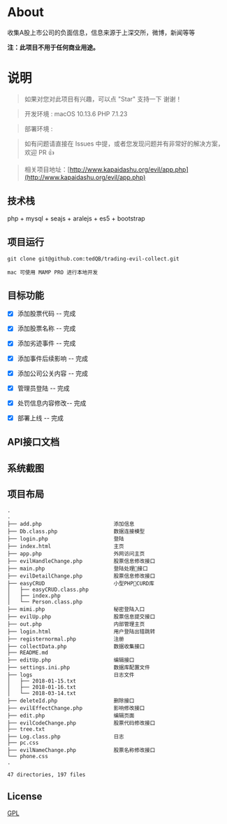 # About

收集A股上市公司的负面信息，信息来源于上深交所，微博，新闻等等

__注：此项目不用于任何商业用途。__


# 说明

>  如果对您对此项目有兴趣，可以点 "Star" 支持一下 谢谢！

>  开发环境 : macOS 10.13.6  PHP 7.1.23 

>  部署环境 :

>  如有问题请直接在 Issues 中提，或者您发现问题并有非常好的解决方案，欢迎 PR 👍

>  相关项目地址：[http://www.kapaidashu.org/evil/app.php](http://www.kapaidashu.org/evil/app.php)


## 技术栈

php + mysql + seajs + aralejs + es5 + bootstrap


## 项目运行


```
git clone git@github.com:tedQB/trading-evil-collect.git  

mac 可使用 MAMP PRO 进行本地开发

```


## 目标功能

- [x] 添加股票代码 -- 完成
- [x] 添加股票名称 -- 完成
- [x] 添加劣迹事件 -- 完成
- [x] 添加事件后续影响 -- 完成
- [x] 添加公司公关内容 -- 完成
- [x] 管理员登陆 -- 完成
- [x] 处罚信息内容修改-- 完成
- [x] 部署上线 -- 完成


## API接口文档

## 系统截图

## 项目布局

```
.
.
├── add.php                       添加信息
├── Db.class.php                  数据连接模型
├── login.php                     登陆  
├── index.html                    主页
├── app.php                       外网访问主页
├── evilHandleChange.php          股票信息修改接口
├── main.php                      登陆处理接口
├── evilDetailChange.php          股票信息修改接口
├── easyCRUD                      小型PHPCURD库
│   ├── easyCRUD.class.php
│   ├── index.php
│   └── Person.class.php
├── mimi.php                      秘密登陆入口
├── evilUp.php                    股票信息提交接口
├── out.php                       内部管理主页
├── login.html                    用户登陆出错跳转
├── registernormal.php            注册            
├── collectData.php               数据收集接口
├── README.md   
├── editUp.php                    编辑接口
├── settings.ini.php              数据库配置文件
├── logs                          日志文件
│   ├── 2018-01-15.txt
│   ├── 2018-01-16.txt
│   └── 2018-03-14.txt
├── deleteId.php                  删除接口
├── evilEffectChange.php          影响修改接口
├── edit.php                      编辑页面
├── evilCodeChange.php            股票代码修改接口
├── tree.txt
├── Log.class.php                 日志
├── pc.css                        
├── evilNameChange.php            股票名称修改接口
└── phone.css     
.

47 directories, 197 files

```

## License

[GPL](https://raw.githubusercontent.com/tedQB/trading-evil-collect/master/COPYING)
